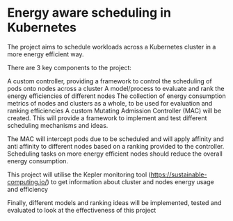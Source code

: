 # Energy aware scheduling in Kubernetes

The project aims to schedule workloads across a Kubernetes cluster in a more energy efficient way.

There are 3 key components to the project:

A custom controller, providing a framework to control the scheduling of pods onto nodes across a cluster
A model/process to evaluate and rank the energy efficiencies of different nodes
The collection of energy consumption metrics of nodes and clusters as a whole, to be used for evaluation and ranking efficiencies
A custom Mutating Admission Controller (MAC) will be created. This will provide a framework to implement and test different scheduling mechanisms and ideas.

The MAC will intercept pods due to be scheduled and will apply affinity and anti affinity to different nodes based on a ranking provided to the controller. Scheduling tasks on more energy efficient nodes should reduce the overall energy consumption.

This project will utilise the Kepler monitoring tool (https://sustainable-computing.io/) to get information about cluster and nodes energy usage and efficiency

Finally, different models and ranking ideas will be implemented, tested and evaluated to look at the effectiveness of this project
